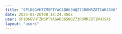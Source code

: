 ```yaml
---
title: "SP106GVHTZMSPTYAGAB065WQZ73R0MRZ8T1WHJSX6"
date: 2024-02-26T08:18:24.456Z
user: SP106GVHTZMSPTYAGAB065WQZ73R0MRZ8T1WHJSX6
layout: "users"
---
```

    